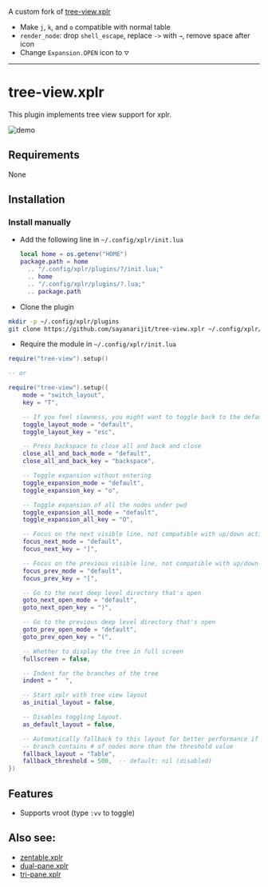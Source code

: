 A custom fork of [tree-view.xplr](https://github.com/sayanarijit/tree-view.xplr)

  - Make `j`, `k`, and `o` compatible with normal table
  - `render_node`: drop `shell_escape`, replace `->` with `→`, remove space after icon
  - Change `Expansion.OPEN` icon to `⛛`

---

# tree-view.xplr

This plugin implements tree view support for xplr.

![demo](https://github.com/sayanarijit/tree-view.xplr/assets/11632726/b84da1aa-8b29-4398-a22a-f180006413ff)

## Requirements

None

## Installation

### Install manually

- Add the following line in `~/.config/xplr/init.lua`

  ```lua
  local home = os.getenv("HOME")
  package.path = home
    .. "/.config/xplr/plugins/?/init.lua;"
    .. home
    .. "/.config/xplr/plugins/?.lua;"
    .. package.path
  ```

- Clone the plugin

```bash
mkdir -p ~/.config/xplr/plugins
git clone https://github.com/sayanarijit/tree-view.xplr ~/.config/xplr/plugins/tree-view
```

- Require the module in `~/.config/xplr/init.lua`

```lua
require("tree-view").setup()

-- or

require("tree-view").setup({
    mode = "switch_layout",
    key = "T",

    -- If you feel slowness, you might want to toggle back to the default view.
    toggle_layout_mode = "default",
    toggle_layout_key = "esc",

    -- Press backspace to close all and back and close
    close_all_and_back_mode = "default",
    close_all_and_back_key = "backspace",

    -- Toggle expansion without entering
    toggle_expansion_mode = "default",
    toggle_expansion_key = "o",

    -- Toggle expansion of all the nodes under pwd
    toggle_expansion_all_mode = "default",
    toggle_expansion_all_key = "O",

    -- Focus on the next visible line, not compatible with up/down action
    focus_next_mode = "default",
    focus_next_key = "]",

    -- Focus on the previous visible line, not compatible with up/down action
    focus_prev_mode = "default",
    focus_prev_key = "[",

    -- Go to the next deep level directory that's open
    goto_next_open_mode = "default",
    goto_next_open_key = ")",

    -- Go to the previous deep level directory that's open
    goto_prev_open_mode = "default",
    goto_prev_open_key = "(",

    -- Whether to display the tree in full screen
    fullscreen = false,

    -- Indent for the branches of the tree
    indent = "  ",

    -- Start xplr with tree view layout
    as_initial_layout = false,

    -- Disables toggling layout.
    as_default_layout = false,

    -- Automatically fallback to this layout for better performance if the
    -- branch contains # of nodes more than the threshold value
    fallback_layout = "Table",
    fallback_threshold = 500,  -- default: nil (disabled)
})
```

## Features

- Supports vroot (type `:vv` to toggle)

## Also see:

- [zentable.xplr](https://github.com/sayanarijit/zentable.xplr)
- [dual-pane.xplr](https://github.com/sayanarijit/dual-pane.xplr)
- [tri-pane.xplr](https://github.com/sayanarijit/tri-pane.xplr)
